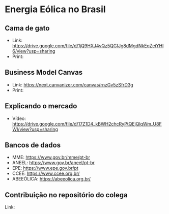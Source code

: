 # Energia Eólica no Brasil

## Cama de gato
- Link: https://drive.google.com/file/d/1jQ9HXJ4vQz5QGfJg8dMgdNkEqZeiYHI6/view?usp=sharing
- Print:

## Business Model Canvas
- Link: https://next.canvanizer.com/canvas/rnzGv5zSfrD3g
- Print:

## Explicando o mercado
- Vídeo: https://drive.google.com/file/d/17Z1D4_kBWH2chcRyPtQEjQlqWm_U8FWI/view?usp=sharing

## Bancos de dados
- MME: https://www.gov.br/mme/pt-br
- ANEEL: https://www.gov.br/aneel/pt-br
- EPE: https://www.epe.gov.br/pt
- CCEE: https://www.ccee.org.br/
- ABEEÓLICA: https://abeeolica.org.br/

## Contribuição no repositório do colega
Link:

